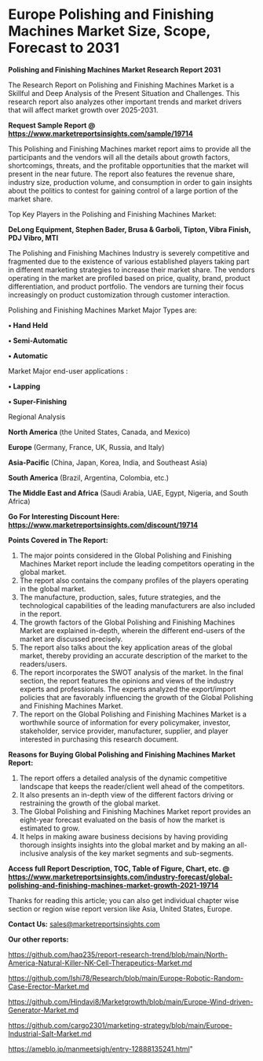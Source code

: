 # Europe Polishing and Finishing Machines Market Size, Scope, Forecast to 2031

<strong>Polishing and Finishing Machines Market Research Report 2031</strong>

The Research Report on Polishing and Finishing Machines Market is a Skillful and Deep Analysis of the Present Situation and Challenges. This research report also analyzes other important trends and market drivers that will affect market growth over 2025-2031.

<strong>Request Sample Report @ <a href=https://www.marketreportsinsights.com/sample/19714>https://www.marketreportsinsights.com/sample/19714</a></strong>

This Polishing and Finishing Machines market report aims to provide all the participants and the vendors will all the details about growth factors, shortcomings, threats, and the profitable opportunities that the market will present in the near future. The report also features the revenue share, industry size, production volume, and consumption in order to gain insights about the politics to contest for gaining control of a large portion of the market share.

Top Key Players in the Polishing and Finishing Machines Market:

<strong>DeLong Equipment, Stephen Bader, Brusa & Garboli, Tipton, Vibra Finish, PDJ Vibro, MTI</strong>

The Polishing and Finishing Machines Industry is severely competitive and fragmented due to the existence of various established players taking part in different marketing strategies to increase their market share. The vendors operating in the market are profiled based on price, quality, brand, product differentiation, and product portfolio. The vendors are turning their focus increasingly on product customization through customer interaction.

Polishing and Finishing Machines Market Major Types are:

<strong>• Hand Held

• Semi-Automatic

• Automatic</strong>

Market Major end-user applications :

<strong>• Lapping

• Super-Finishing</strong>

Regional Analysis

</u><strong><b>North America</b></strong> (the United States, Canada, and Mexico)

<strong><b>Europe </b></strong>(Germany, France, UK, Russia, and Italy)

<strong><b>Asia-Pacific</b></strong> (China, Japan, Korea, India, and Southeast Asia)

<strong><b>South America</b></strong> (Brazil, Argentina, Colombia, etc.)

<strong><b>The Middle East and Africa</b></strong> (Saudi Arabia, UAE, Egypt, Nigeria, and South Africa)

<strong>Go For Interesting Discount Here: <a href=https://www.marketreportsinsights.com/discount/19714>https://www.marketreportsinsights.com/discount/19714</a></strong>

<strong>Points Covered in The Report:</strong>
<ol>
  <li>The major points considered in the Global Polishing and Finishing Machines Market report include the leading competitors operating in the global market.</li>
  <li>The report also contains the company profiles of the players operating in the global market.</li>
  <li>The manufacture, production, sales, future strategies, and the technological capabilities of the leading manufacturers are also included in the report.</li>
  <li>The growth factors of the Global Polishing and Finishing Machines Market are explained in-depth, wherein the different end-users of the market are discussed precisely.</li>
  <li>The report also talks about the key application areas of the global market, thereby providing an accurate description of the market to the readers/users.</li>
  <li>The report incorporates the SWOT analysis of the market. In the final section, the report features the opinions and views of the industry experts and professionals. The experts analyzed the export/import policies that are favorably influencing the growth of the Global Polishing and Finishing Machines Market.</li>
  <li>The report on the Global Polishing and Finishing Machines Market is a worthwhile source of information for every policymaker, investor, stakeholder, service provider, manufacturer, supplier, and player interested in purchasing this research document.</li>
</ol>
<strong>Reasons for Buying Global Polishing and Finishing Machines Market Report:</strong>

<ol>
  <li>The report offers a detailed analysis of the dynamic competitive landscape that keeps the reader/client well ahead of the competitors.</li>
  <li>It also presents an in-depth view of the different factors driving or restraining the growth of the global market.</li>
  <li>The Global Polishing and Finishing Machines Market report provides an eight-year forecast evaluated on the basis of how the market is estimated to grow.</li>
  <li>It helps in making aware business decisions by having providing thorough insights insights into the global market and by making an all-inclusive analysis of the key market segments and sub-segments.</li>
</ol>
<strong>Access full Report Description, TOC, Table of Figure, Chart, etc. @ <a href=https://www.marketreportsinsights.com/industry-forecast/global-polishing-and-finishing-machines-market-growth-2021-19714>https://www.marketreportsinsights.com/industry-forecast/global-polishing-and-finishing-machines-market-growth-2021-19714</a></strong>


Thanks for reading this article; you can also get individual chapter wise section or region wise report version like Asia, United States, Europe.

<strong>Contact Us:</strong>
sales@marketreportsinsights.com

<strong>Our other reports:</strong>

<a href=https://github.com/haq235/report-research-trend/blob/main/North-America-Natural-Killer-NK-Cell-Therapeutics-Market.md>https://github.com/haq235/report-research-trend/blob/main/North-America-Natural-Killer-NK-Cell-Therapeutics-Market.md</a>

<a href=https://github.com/Ishi78/Research/blob/main/Europe-Robotic-Random-Case-Erector-Market.md>https://github.com/Ishi78/Research/blob/main/Europe-Robotic-Random-Case-Erector-Market.md</a>

<a href=https://github.com/Hindavi8/Marketgrowth/blob/main/Europe-Wind-driven-Generator-Market.md>https://github.com/Hindavi8/Marketgrowth/blob/main/Europe-Wind-driven-Generator-Market.md</a>

<a href=https://github.com/cargo2301/marketing-strategy/blob/main/Europe-Industrial-Salt-Market.md>https://github.com/cargo2301/marketing-strategy/blob/main/Europe-Industrial-Salt-Market.md</a>

<a href=https://ameblo.jp/manmeetsigh/entry-12888135241.html>https://ameblo.jp/manmeetsigh/entry-12888135241.html</a>"
